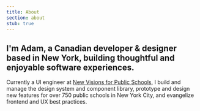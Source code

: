 ```yaml
---
title: About
section: about
stub: true
---
```


## I'm Adam, a Canadian developer & designer based in New York, building thoughtful and enjoyable software experiences.


<!-- I'm an engineer at the intersection of design and development. With experience in UX since 2013, and an education in [Systems Design Engineering](https://uwaterloo.ca/systems-design-engineering/about-systems-design-engineering/what-systems-design-engineering) I approach problems holistically, design a complete solution, and execute effectively. -->

Currently a UI engineer at [New Visions for Public Schools](https://newvisions.org), I build and manage the design system and component library, prototype and design new features for over 750 public schools in New York City, and evangelize frontend and UX best practices.

<!-- I've worked at MUSIC Group, Noom, KnowRoaming, Sony and Zynga, conducting market and customer research, developing user flows and wireframes, refining UIs, and testing prototypes. My company Chameleon Hearing Protection won the [Norman Esch Entrepreneurship award](https://uwaterloo.ca/engineering/news/six-teams-win-10000-each-annual-esch-awards) in March 2017, and was a semi-finalist for AC JumpStart. -->

<!-- ### I love singing and making music. -->

<!-- I'm currently tenor section leader in [The SymphoNYChorus](https://www.thesymphonychorus.com/), and I was the baritone section leader for the ICCA finalist group [The Water Boys](http://www.570news.com/2017/04/05/uw-capella-group-shot-world-title/). -->
